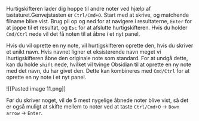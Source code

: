 Hurtigskifteren lader dig hoppe til andre noter ved hjælp af tastaturet.Genvejstasten er `Ctrl/Cmd+O`. Start med at skrive, og matchende filname blive vist. Brug pil op og ned for at navigere i resultaterne,  `Enter` for at joppe til et resultat, og  `Esc` for at afslutte hurtigskifteren. Hvis du holder `Cmd/Ctrl` nede vil det få noten til at åbne i et nyt panel.

Hvis du vil oprette en ny note, vil hurtigskifteren oprette den, hvis du skriver et unikt navn. Hvis navnet ligner et eksisterende navn meget vi lhurtigskifteren åbne den originale note som standard. For at undgå dette, kan du holde `shift` nede, hvilket vil tvinge Obsidian til at oprette en ny note med det navn, du har givet den. Dette kan kombineres med `Cmd/Ctrl` for at oprette en ny note i et nyt panel.

![[Pasted image 11.png]]

Før du skriver noget, vil de 5 mest nygelige åbnede noter blive vist, så det er også muligt at skifte mellem to noter ved at taste `Ctrl/Cmd+O` → `Down arrow` → `Enter`.
